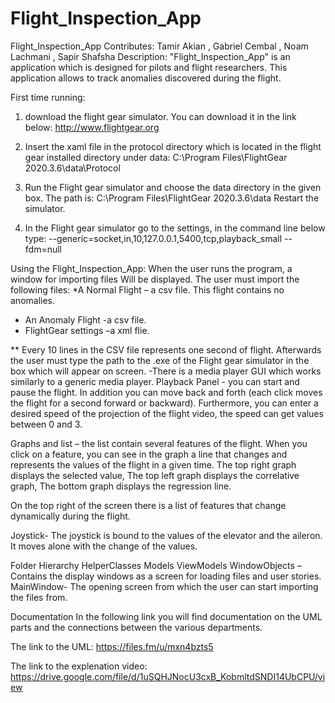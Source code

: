 # Flight_Inspection_App
Flight_Inspection_App
Contributes:
Tamir Akian , Gabriel Cembal , Noam Lachmani , Sapir Shafsha
Description:
"Flight_Inspection_App" is an application which is designed for pilots and flight researchers.
This application allows to track anomalies discovered during the flight.

First time running:
1) download the flight gear simulator.
You can download it in the link below:
http://www.flightgear.org

2) Insert the xaml file in the protocol directory which is located in the flight gear installed directory under data:
C:\Program Files\FlightGear 2020.3.6\data\Protocol

3) Run the Flight gear simulator and choose the data directory in the given box. The path is:
C:\Program Files\FlightGear 2020.3.6\data
Restart the simulator.

4) In the Flight gear simulator go to the settings, in the command line below type:
--generic=socket,in,10,127.0.0.1,5400,tcp,playback_small
--fdm=null


Using the Flight_Inspection_App:
When the user runs the program, a window for importing files
Will be displayed.
The user must import the following files: 
*A Normal Flight – a csv file. This flight contains no anomalies.
* An Anomaly Flight -a csv file.
* FlightGear settings –a xml flie.

** Every 10 lines in the CSV file represents one second of flight.
Afterwards the user must type the path to the .exe of the Flight gear simulator in the box which will appear on screen.
-There is a media player GUI which works similarly to a generic media player.
Playback Panel - you can start and pause the flight. In addition you can move back and forth (each click moves the flight for a second forward or backward).
Furthermore, you can enter a desired speed of the projection of the flight video, the speed can get values between 0 and 3.

Graphs and list – the list contain several features of the flight. When you click on a feature, you can see in the graph a line that changes  and represents the values of the flight in a given time.
The top right graph displays the selected value, 
The top left graph displays the correlative graph,
The bottom graph displays the regression line.

On the top right of the screen there is a list of features that change dynamically during the flight.

Joystick- The joystick is bound to the values of the elevator and the aileron. It moves alone with the change of the values.

Folder Hierarchy
HelperClasses 
Models 
ViewModels
WindowObjects – Contains the display windows as a screen for loading files and user stories.
MainWindow- The opening screen from which the user can start importing the files from.


Documentation
In the following link you will find documentation on the UML parts and the connections between the various departments.

The link to the UML:
https://files.fm/u/mxn4bzts5

The link to the explenation video:
https://drive.google.com/file/d/1uSQHJNocU3cxB_KobmltdSNDI14UbCPU/view




